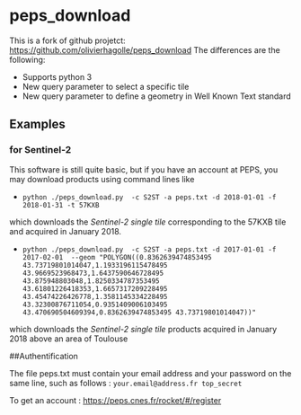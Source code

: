 # peps_download

This is a fork of github projetct: https://github.com/olivierhagolle/peps_download
The differences are the following:
- Supports python 3
- New query parameter to select a specific tile
- New query parameter to define a geometry in Well Known Text standard 

## Examples

### for Sentinel-2
This software is still quite basic, but if you have an account at PEPS, you may download products using command lines like 

- `python ./peps_download.py  -c S2ST -a peps.txt -d 2018-01-01 -f 2018-01-31 -t 57KXB`

 which downloads the *Sentinel-2 single tile* corresponding to the 57KXB tile and acquired in January 2018.

- `python ./peps_download.py  -c S2ST -a peps.txt -d 2017-01-01 -f 2017-02-01  --geom "POLYGON((0.8362639474853495 43.73719801014047,1.1933196115478495 43.9669523968473,1.6437590646728495 43.875948803048,1.8250334787353495 43.61801226418353,1.6657317209228495 43.45474226426778,1.3581145334228495 43.32300876711054,0.9351409006103495 43.470690504609394,0.8362639474853495 43.73719801014047))"`

 which downloads the *Sentinel-2 single tile* products  acquired in January 2018 above an area of Toulouse

##Authentification 

The file peps.txt must contain your email address and your password on the same line, such as follows :
`your.email@address.fr top_secret`

To get an account : https://peps.cnes.fr/rocket/#/register


